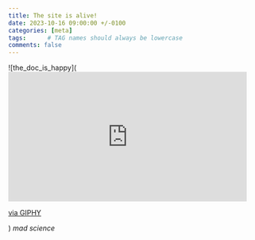 ```yaml
---
title: The site is alive!
date: 2023-10-16 09:00:00 +/-0100
categories: [meta]
tags:      # TAG names should always be lowercase
comments: false
---
```


![the_doc_is_happy](<iframe src="https://giphy.com/embed/vmv47p4zksWDC" width="480" height="261" frameBorder="0" class="giphy-embed" allowFullScreen></iframe><p><a href="https://giphy.com/gifs/alive-vmv47p4zksWDC">via GIPHY</a></p>)
_mad science_